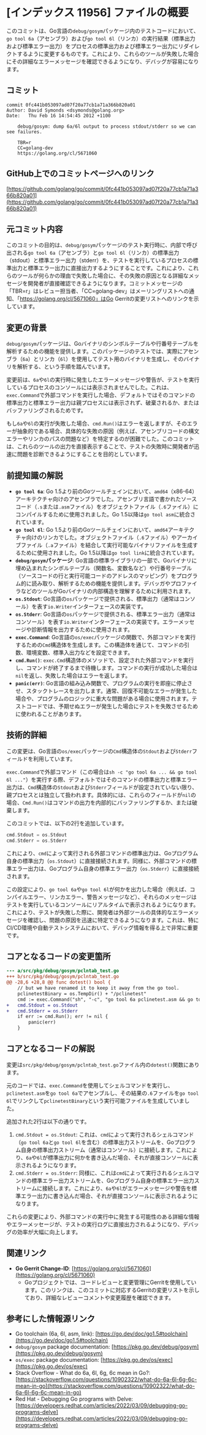# [インデックス 11956] ファイルの概要

このコミットは、Go言語の`debug/gosym`パッケージ内のテストコードにおいて、`go tool 6a`（アセンブラ）および`go tool 6l`（リンカ）の実行結果（標準出力および標準エラー出力）をプロセスの標準出力および標準エラー出力にリダイレクトするように変更するものです。これにより、これらのツールが失敗した場合にその詳細なエラーメッセージを確認できるようになり、デバッグが容易になります。

## コミット

```
commit 0fc441b053097ad07f20a77cb1a71a366b820a01
Author: David Symonds <dsymonds@golang.org>
Date:   Thu Feb 16 14:54:45 2012 +1100

    debug/gosym: dump 6a/6l output to process stdout/stderr so we can see failures.
    
    TBR=r
    CC=golang-dev
    https://golang.org/cl/5671060
```

## GitHub上でのコミットページへのリンク

[https://github.com/golang/go/commit/0fc441b053097ad07f20a77cb1a71a366b820a01](https://github.com/golang/go/commit/0fc441b053097ad07f20a77cb1a71a366b820a01)

## 元コミット内容

このコミットの目的は、`debug/gosym`パッケージのテスト実行時に、内部で呼び出される`go tool 6a`（アセンブラ）と`go tool 6l`（リンカ）の標準出力（stdout）と標準エラー出力（stderr）を、テストを実行しているプロセスの標準出力と標準エラー出力に直接出力するようにすることです。これにより、これらのツールが何らかの理由で失敗した場合に、その失敗の原因となる詳細なメッセージを開発者が直接確認できるようになります。コミットメッセージの「TBR=r」はレビュー担当者、「CC=golang-dev」はメーリングリストへの通知、「https://golang.org/cl/5671060」はGo Gerritの変更リストへのリンクを示しています。

## 変更の背景

`debug/gosym`パッケージは、Goバイナリのシンボルテーブルや行番号テーブルを解析するための機能を提供します。このパッケージのテストでは、実際にアセンブラ（`6a`）とリンカ（`6l`）を使用してテスト用のバイナリを生成し、そのバイナリを解析する、という手順を踏んでいます。

変更前は、`6a`や`6l`の実行時に発生したエラーメッセージや警告が、テストを実行しているプロセスのコンソールには表示されませんでした。これは、`exec.Command`で外部コマンドを実行した場合、デフォルトではそのコマンドの標準出力と標準エラー出力は親プロセスには表示されず、破棄されるか、またはバッファリングされるためです。

もし`6a`や`6l`の実行が失敗した場合、`cmd.Run()`はエラーを返しますが、そのエラーが抽象的である場合、具体的な失敗の原因（例えば、アセンブリコードの構文エラーやリンカのパスの問題など）を特定するのが困難でした。このコミットは、これらのツールの出力を直接表示することで、テストの失敗時に開発者が迅速に問題を診断できるようにすることを目的としています。

## 前提知識の解説

*   **`go tool 6a`**: Go 1.5より前のGoツールチェインにおいて、`amd64`（x86-64）アーキテクチャ向けのアセンブラでした。アセンブリ言語で書かれたソースコード（`.s`または`.asm`ファイル）をオブジェクトファイル（`.6`ファイル）にコンパイルするために使用されました。Go 1.5以降は`go tool asm`に統合されています。
*   **`go tool 6l`**: Go 1.5より前のGoツールチェインにおいて、`amd64`アーキテクチャ向けのリンカでした。オブジェクトファイル（`.6`ファイル）やアーカイブファイル（`.a`ファイル）を結合して実行可能なバイナリファイルを生成するために使用されました。Go 1.5以降は`go tool link`に統合されています。
*   **`debug/gosym`パッケージ**: Go言語の標準ライブラリの一部で、Goバイナリに埋め込まれたシンボルテーブル（関数名、変数名など）や行番号テーブル（ソースコードの行と実行可能コードのアドレスのマッピング）をプログラム的に読み取り、解析するための機能を提供します。デバッガやプロファイラなどのツールがGoバイナリの内部構造を理解するために利用されます。
*   **`os.Stdout`**: Go言語の`os`パッケージで提供される、標準出力（通常はコンソール）を表す`io.Writer`インターフェースの実装です。
*   **`os.Stderr`**: Go言語の`os`パッケージで提供される、標準エラー出力（通常はコンソール）を表す`io.Writer`インターフェースの実装です。エラーメッセージや診断情報を出力するために使用されます。
*   **`exec.Command`**: Go言語の`os/exec`パッケージの関数で、外部コマンドを実行するための`Cmd`構造体を生成します。この構造体を通じて、コマンドの引数、環境変数、標準入出力などを設定できます。
*   **`cmd.Run()`**: `exec.Cmd`構造体のメソッドで、設定された外部コマンドを実行し、コマンドが終了するまで待機します。コマンドの実行が成功した場合は`nil`を返し、失敗した場合はエラーを返します。
*   **`panic(err)`**: Go言語の組み込み関数で、プログラムの実行を即座に停止させ、スタックトレースを出力します。通常、回復不可能なエラーが発生した場合や、プログラムのロジックに重大な問題がある場合に使用されます。テストコードでは、予期せぬエラーが発生した場合にテストを失敗させるために使われることがあります。

## 技術的詳細

この変更は、Go言語の`os/exec`パッケージの`Cmd`構造体の`Stdout`および`Stderr`フィールドを利用しています。

`exec.Command`で外部コマンド（この場合は`sh -c "go tool 6a ... && go tool 6l ..."`）を実行する際、デフォルトではそのコマンドの標準出力と標準エラー出力は、`Cmd`構造体の`Stdout`および`Stderr`フィールドが設定されていない限り、親プロセスとは独立して扱われます。具体的には、これらのフィールドが`nil`の場合、`Cmd.Run()`はコマンドの出力を内部的にバッファリングするか、または破棄します。

このコミットでは、以下の2行を追加しています。

```go
cmd.Stdout = os.Stdout
cmd.Stderr = os.Stderr
```

これにより、`cmd`によって実行される外部コマンドの標準出力は、Goプログラム自身の標準出力（`os.Stdout`）に直接接続されます。同様に、外部コマンドの標準エラー出力は、Goプログラム自身の標準エラー出力（`os.Stderr`）に直接接続されます。

この設定により、`go tool 6a`や`go tool 6l`が何かを出力した場合（例えば、コンパイルエラー、リンカエラー、警告メッセージなど）、それらのメッセージはテストを実行しているコンソールにリアルタイムで表示されるようになります。これにより、テストが失敗した際に、開発者は外部ツールの具体的なエラーメッセージを確認し、問題の原因を迅速に特定できるようになります。これは、特にCI/CD環境や自動テストシステムにおいて、デバッグ情報を得る上で非常に重要です。

## コアとなるコードの変更箇所

```diff
--- a/src/pkg/debug/gosym/pclntab_test.go
+++ b/src/pkg/debug/gosym/pclntab_test.go
@@ -28,6 +28,8 @@ func dotest() bool {
 	// but we have renamed it to keep it away from the go tool.
 	pclinetestBinary = os.TempDir() + "/pclinetest"
 	cmd := exec.Command("sh", "-c", "go tool 6a pclinetest.asm && go tool 6l -E main -o "+pclinetestBinary+" pclinetest.6")
+	cmd.Stdout = os.Stdout
+	cmd.Stderr = os.Stderr
 	if err := cmd.Run(); err != nil {
 		panic(err)
 	}
```

## コアとなるコードの解説

変更は`src/pkg/debug/gosym/pclntab_test.go`ファイル内の`dotest()`関数にあります。

元のコードでは、`exec.Command`を使用してシェルコマンドを実行し、`pclinetest.asm`を`go tool 6a`でアセンブルし、その結果の`.6`ファイルを`go tool 6l`でリンクして`pclinetestBinary`という実行可能ファイルを生成していました。

追加された2行は以下の通りです。

1.  `cmd.Stdout = os.Stdout`: これは、`cmd`によって実行されるシェルコマンド（`go tool 6a`と`go tool 6l`を含む）の標準出力ストリームを、Goプログラム自身の標準出力ストリーム（通常はコンソール）に接続します。これにより、`6a`や`6l`が標準出力に何かを書き込んだ場合、それが直接コンソールに表示されるようになります。
2.  `cmd.Stderr = os.Stderr`: 同様に、これは`cmd`によって実行されるシェルコマンドの標準エラー出力ストリームを、Goプログラム自身の標準エラー出力ストリームに接続します。これにより、`6a`や`6l`がエラーメッセージや警告を標準エラー出力に書き込んだ場合、それが直接コンソールに表示されるようになります。

これらの変更により、外部コマンドの実行中に発生する可能性のある詳細な情報やエラーメッセージが、テストの実行ログに直接出力されるようになり、デバッグの効率が大幅に向上します。

## 関連リンク

*   **Go Gerrit Change-ID**: [https://golang.org/cl/5671060](https://golang.org/cl/5671060)
    *   Goプロジェクトでは、コードレビューと変更管理にGerritを使用しています。このリンクは、このコミットに対応するGerritの変更リストを示しており、詳細なレビューコメントや変更履歴を確認できます。

## 参考にした情報源リンク

*   Go toolchain (6a, 6l, asm, link): [https://go.dev/doc/go1.5#toolchain](https://go.dev/doc/go1.5#toolchain)
*   `debug/gosym` package documentation: [https://pkg.go.dev/debug/gosym](https://pkg.go.dev/debug/gosym)
*   `os/exec` package documentation: [https://pkg.go.dev/os/exec](https://pkg.go.dev/os/exec)
*   Stack Overflow - What do 6a, 6l, 6g, 6c mean in Go?: [https://stackoverflow.com/questions/10902322/what-do-6a-6l-6g-6c-mean-in-go](https://stackoverflow.com/questions/10902322/what-do-6a-6l-6g-6c-mean-in-go)
*   Red Hat - Debugging Go programs with Delve: [https://developers.redhat.com/articles/2022/03/09/debugging-go-programs-delve](https://developers.redhat.com/articles/2022/03/09/debugging-go-programs-delve)
